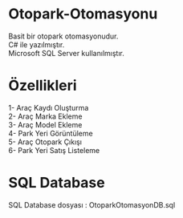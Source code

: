 # Otopark-Otomasyonu
Basit bir otopark otomasyonudur.\
C# ile yazılmıştır.\
Microsoft SQL Server kullanılmıştır.
# Özellikleri 
1- Araç Kaydı Oluşturma\
2- Araç Marka Ekleme\
3- Araç Model Ekleme\
4- Park Yeri Görüntüleme\
5- Araç Otopark Çıkışı\
6- Park Yeri Satış Listeleme
# SQL Database 
SQL Database dosyası : OtoparkOtomasyonDB.sql

